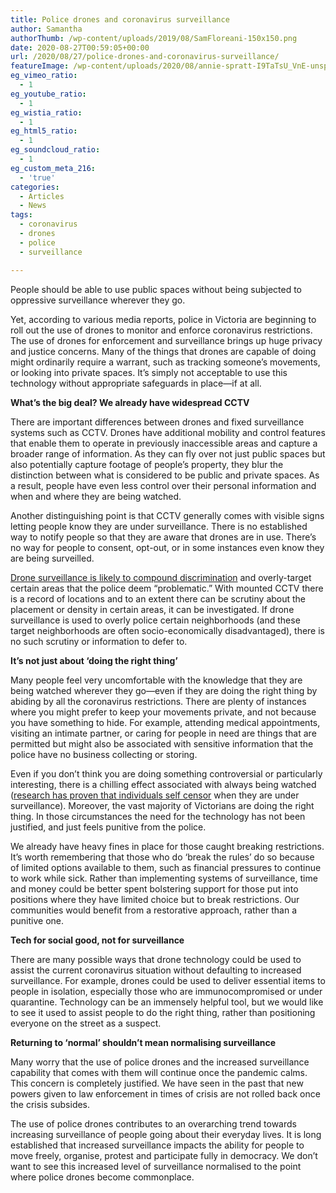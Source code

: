 ```yaml
---
title: Police drones and coronavirus surveillance
author: Samantha
authorThumb: /wp-content/uploads/2019/08/SamFloreani-150x150.png
date: 2020-08-27T00:59:05+00:00
url: /2020/08/27/police-drones-and-coronavirus-surveillance/
featureImage: /wp-content/uploads/2020/08/annie-spratt-I9TaTsU_VnE-unsplash.jpg
eg_vimeo_ratio:
  - 1
eg_youtube_ratio:
  - 1
eg_wistia_ratio:
  - 1
eg_html5_ratio:
  - 1
eg_soundcloud_ratio:
  - 1
eg_custom_meta_216:
  - 'true'
categories:
  - Articles
  - News
tags:
  - coronavirus
  - drones
  - police
  - surveillance

---
```

People should be able to use public spaces without being subjected to oppressive surveillance wherever they go.

Yet, according to various media reports, police in Victoria are beginning to roll out the use of drones to monitor and enforce coronavirus restrictions. The use of drones for enforcement and surveillance brings up huge privacy and justice concerns. Many of the things that drones are capable of doing might ordinarily require a warrant, such as tracking someone’s movements, or looking into private spaces. It’s simply not acceptable to use this technology without appropriate safeguards in place—if at all.

**What’s the big deal? We already have widespread CCTV**

There are important differences between drones and fixed surveillance systems such as CCTV. Drones have additional mobility and control features that enable them to operate in previously inaccessible areas and capture a broader range of information. As they can fly over not just public spaces but also potentially capture footage of people’s property, they blur the distinction between what is considered to be public and private spaces. As a result, people have even less control over their personal information and when and where they are being watched.

Another distinguishing point is that CCTV generally comes with visible signs letting people know they are under surveillance. There is no established way to notify people so that they are aware that drones are in use. There’s no way for people to consent, opt-out, or in some instances even know they are being surveilled.

[Drone surveillance is likely to compound discrimination][1] and overly-target certain areas that the police deem “problematic.” With mounted CCTV there is a record of locations and to an extent there can be scrutiny about the placement or density in certain areas, it can be investigated. If drone surveillance is used to overly police certain neighborhoods (and these target neighborhoods are often socio-economically disadvantaged), there is no such scrutiny or information to defer to.

**It’s not just about ‘doing the right thing’**

Many people feel very uncomfortable with the knowledge that they are being watched wherever they go—even if they are doing the right thing by abiding by all the coronavirus restrictions. There are plenty of instances where you might prefer to keep your movements private, and not because you have something to hide. For example, attending medical appointments, visiting an intimate partner, or caring for people in need are things that are permitted but might also be associated with sensitive information that the police have no business collecting or storing.

Even if you don’t think you are doing something controversial or particularly interesting, there is a chilling effect associated with always being watched ([research has proven that individuals self censor][2] when they are under surveillance). Moreover, the vast majority of Victorians are doing the right thing. In those circumstances the need for the technology has not been justified, and just feels punitive from the police.

We already have heavy fines in place for those caught breaking restrictions. It’s worth remembering that those who do ‘break the rules’ do so because of limited options available to them, such as financial pressures to continue to work while sick. Rather than implementing systems of surveillance, time and money could be better spent bolstering support for those put into positions where they have limited choice but to break restrictions. Our communities would benefit from a restorative approach, rather than a punitive one.

**Tech for social good, not for surveillance**

There are many possible ways that drone technology could be used to assist the current coronavirus situation without defaulting to increased surveillance. For example, drones could be used to deliver essential items to people in isolation, especially those who are immunocompromised or under quarantine. Technology can be an immensely helpful tool, but we would like to see it used to assist people to do the right thing, rather than positioning everyone on the street as a suspect.

**Returning to ‘normal’ shouldn’t mean normalising surveillance**

Many worry that the use of police drones and the increased surveillance capability that comes with them will continue once the pandemic calms. This concern is completely justified. We have seen in the past that new powers given to law enforcement in times of crisis are not rolled back once the crisis subsides.

The use of police drones contributes to an overarching trend towards increasing surveillance of people going about their everyday lives. It is long established that increased surveillance impacts the ability for people to move freely, organise, protest and participate fully in democracy. We don’t want to see this increased level of surveillance normalised to the point where police drones become commonplace.

 [1]: https://www.aclu.org/blog/privacy-technology/surveillance-technologies/new-nypd-drone-policy-represents-serious-threat
 [2]: https://pen.org/research-resources/chilling-effects/